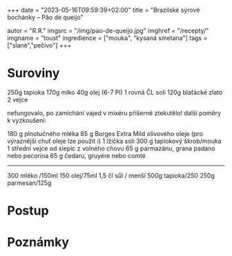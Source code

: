 +++
date = "2023-05-16T09:59:39+02:00"
title = "Brazilské sýrové bochánky – Pão de queijo"

autor = "R.R."
imgsrc = "/img/pao-de-queijo.jpg"
imghref = "/recepty/"
imgname = "toust"
ingredience = ["mouka", "kysaná smetana"]
tags = ["slané","pečivo"]
+++

# Suroviny
250g tapioka
170g mlko
40g olej (6-7 Pl)
1 rovná ČL soli
120g blaťácké zlato
2 vejce

nefungovalo, po zamíchání vajed v mixéru příšerně ztekutělo!
další poměry k vyzkoušení:

180 g plnotučného mléka
85 g Borges Extra Mild olivového oleje (pro výraznější chuť oleje lze použít i)
1 lžička soli
300 g tapiokový škrob/mouka
1 střední vejce od slepic z volného chovu
65 g parmazánu, grana padano nebo pecorina
65 g čedaru, gruyére nebo comté

-----------------------
300 mléko /150ml
150 olej/75ml
1,5 čl sůl /  menší
500g tapioka/250
250g parmesan/125g 


# Postup


# Poznámky


<!-- originál s
-->

<!--more-->